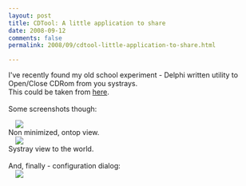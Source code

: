 ```yaml
---
layout: post
title: CDTool: A little application to share
date: 2008-09-12
comments: false
permalink: 2008/09/cdtool-little-application-to-share.html

---
```


I've recently found my old school experiment - Delphi written utility to Open/Close CDRom from you systrays.<br />This could be taken from <a href="http://www.mediafire.com/?msl1ciodvv5">here</a>.<br /><br />Some screenshots though:<br /><div class="separator" style="clear: both; text-align: left;"><a href="http://3.bp.blogspot.com/_Y9XTlNGJRTQ/SMoMsaIhzrI/AAAAAAAAB9w/aj5-QELOAYU/s1600-h/2008-09-12_0930.png" imageanchor="1" style="margin-left: 1em; margin-right: 1em;"><img border="0" src="http://3.bp.blogspot.com/_Y9XTlNGJRTQ/SMoMsaIhzrI/AAAAAAAAB9w/yGCvv-516l4/s320-R/2008-09-12_0930.png" /></a></div><div style="text-align: left;">Non minimized, ontop view.</div><div style="text-align: left;"></div><div class="separator" style="clear: both; text-align: left;"><a href="http://4.bp.blogspot.com/_Y9XTlNGJRTQ/SMoNly_EYCI/AAAAAAAAB94/yXwIJZYw5xc/s1600-h/2008-09-12_0933.png" imageanchor="1" style="margin-left: 1em; margin-right: 1em;"><img border="0" src="http://4.bp.blogspot.com/_Y9XTlNGJRTQ/SMoNly_EYCI/AAAAAAAAB94/FpaHUKi7P1c/s400-R/2008-09-12_0933.png" /></a></div><div style="text-align: left;"></div><div style="text-align: left;"></div>Systray view to the world.<br /><br />And, finally - configuration dialog:<br /><div class="separator" style="clear: both; text-align: left;"><a href="http://3.bp.blogspot.com/_Y9XTlNGJRTQ/SMoN-JxqVTI/AAAAAAAAB-A/_rTmyoX3LhI/s1600-h/2008-09-12_0936.png" imageanchor="1" style="margin-left: 1em; margin-right: 1em;"><img border="0" src="http://3.bp.blogspot.com/_Y9XTlNGJRTQ/SMoN-JxqVTI/AAAAAAAAB-A/844Ot2P-m6M/s320-R/2008-09-12_0936.png" /></a></div><div style="text-align: left;"></div>
